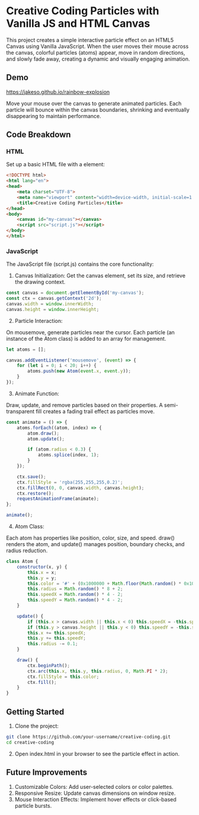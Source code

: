 # Creative Coding Particles with Vanilla JS and HTML Canvas
This project creates a simple interactive particle effect on an HTML5 Canvas using Vanilla JavaScript. When the user moves their mouse across the canvas, colorful particles (atoms) appear, move in random directions, and slowly fade away, creating a dynamic and visually engaging animation.

## Demo
https://jakeso.github.io/rainbow-explosion

Move your mouse over the canvas to generate animated particles. Each particle will bounce within the canvas boundaries, shrinking and eventually disappearing to maintain performance.

## Code Breakdown
### HTML
Set up a basic HTML file with a <canvas> element:

```html
<!DOCTYPE html>
<html lang="en">
<head>
    <meta charset="UTF-8">
    <meta name="viewport" content="width=device-width, initial-scale=1.0">
    <title>Creative Coding Particles</title>
</head>
<body>
    <canvas id="my-canvas"></canvas>
    <script src="script.js"></script>
</body>
</html>
```
### JavaScript
The JavaScript file (script.js) contains the core functionality:

1. Canvas Initialization:
Get the canvas element, set its size, and retrieve the drawing context.

```javascript
const canvas = document.getElementById('my-canvas');
const ctx = canvas.getContext('2d');
canvas.width = window.innerWidth;
canvas.height = window.innerHeight;
```
2. Particle Interaction:

On mousemove, generate particles near the cursor.
Each particle (an instance of the Atom class) is added to an array for management.
```javascript
let atoms = [];

canvas.addEventListener('mousemove', (event) => {
    for (let i = 0; i < 20; i++) {
        atoms.push(new Atom(event.x, event.y));
    }
});
```
3. Animate Function:

Draw, update, and remove particles based on their properties.
A semi-transparent fill creates a fading trail effect as particles move.
```javascript
const animate = () => {
    atoms.forEach((atom, index) => {
        atom.draw();
        atom.update();

        if (atom.radius < 0.3) {
            atoms.splice(index, 1);
        }
    });

    ctx.save();
    ctx.fillStyle = 'rgba(255,255,255,0.2)';
    ctx.fillRect(0, 0, canvas.width, canvas.height);
    ctx.restore();
    requestAnimationFrame(animate);
};

animate();
```
4. Atom Class:

Each atom has properties like position, color, size, and speed.
draw() renders the atom, and update() manages position, boundary checks, and radius reduction.
```javascript
class Atom {
    constructor(x, y) {
        this.x = x;
        this.y = y;
        this.color = '#' + (0x1000000 + Math.floor(Math.random() * 0x1000000)).toString(16).substring(1);
        this.radius = Math.random() * 8 + 2;
        this.speedX = Math.random() * 4 - 2;
        this.speedY = Math.random() * 4 - 2;
    }

    update() {
        if (this.x > canvas.width || this.x < 0) this.speedX = -this.speedX;
        if (this.y > canvas.height || this.y < 0) this.speedY = -this.speedY;
        this.x += this.speedX;
        this.y += this.speedY;
        this.radius -= 0.1;
    }

    draw() {
        ctx.beginPath();
        ctx.arc(this.x, this.y, this.radius, 0, Math.PI * 2);
        ctx.fillStyle = this.color;
        ctx.fill();
    }
}
```
## Getting Started
1. Clone the project:

```bash
git clone https://github.com/your-username/creative-coding.git
cd creative-coding
```
2. Open index.html in your browser to see the particle effect in action.

## Future Improvements
1. Customizable Colors: Add user-selected colors or color palettes.
2. Responsive Resize: Update canvas dimensions on window resize.
3. Mouse Interaction Effects: Implement hover effects or click-based particle bursts.
